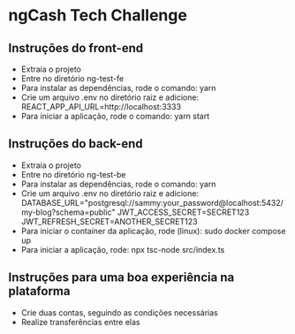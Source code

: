 # ngCash Tech Challenge

## Instruções do front-end

- Extraia o projeto
- Entre no diretório ng-test-fe
- Para instalar as dependências, rode o comando: yarn
- Crie um arquivo .env no diretório raiz e adicione: REACT_APP_API_URL=http://localhost:3333
- Para iniciar a aplicação, rode o comando: yarn start

## Instruções do back-end

- Extraia o projeto
- Entre no diretório ng-test-be
- Para instalar as dependências, rode o comando: yarn
- Crie um arquivo .env no diretório raiz e adicione: 
DATABASE_URL="postgresql://sammy:your_password@localhost:5432/my-blog?schema=public"
JWT_ACCESS_SECRET=SECRET123
JWT_REFRESH_SECRET=ANOTHER_SECRET123
- Para iniciar o container da aplicação, rode (linux): sudo docker compose up
- Para iniciar a aplicação, rode: npx tsc-node src/index.ts

## Instruções para uma boa experiência na plataforma

- Crie duas contas, seguindo as condições necessárias
- Realize transferências entre elas

